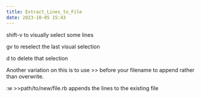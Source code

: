```yaml
---
title: Extract_Lines_to_File
date: 2023-10-05 15:43
---
```

shift-v to visually select some lines

gv to reselect the last visual selection


d to delete that selection

Another variation on this is to use >> before your filename to append rather than overwrite.

:w >>path/to/new/file.rb<Enter> appends the lines to the existing file
